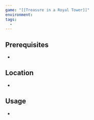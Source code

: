 ```yaml
---
game: "[[Treasure in a Royal Tower]]"
environment: 
tags: 
  - 
---
```

## Prerequisites
- 
## Location
- 
## Usage
- 